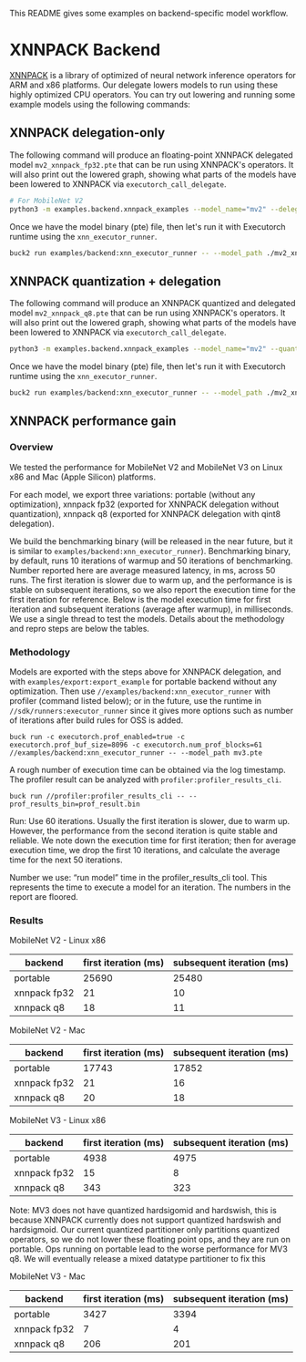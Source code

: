 This README gives some examples on backend-specific model workflow.

# XNNPACK Backend

[XNNPACK](https://github.com/google/XNNPACK) is a library of optimized of neural network inference operators for ARM and x86 platforms. Our delegate lowers models to run using these highly optimized CPU operators. You can try out lowering and running some example models using the following commands:

## XNNPACK delegation-only

The following command will produce an floating-point XNNPACK delegated model `mv2_xnnpack_fp32.pte` that can be run using XNNPACK's operators. It will also print out the lowered graph, showing what parts of the models have been lowered to XNNPACK via `executorch_call_delegate`.

```bash
# For MobileNet V2
python3 -m examples.backend.xnnpack_examples --model_name="mv2" --delegate
```

Once we have the model binary (pte) file, then let's run it with Executorch runtime using the `xnn_executor_runner`.

```bash
buck2 run examples/backend:xnn_executor_runner -- --model_path ./mv2_xnnpack_fp32.pte
```

## XNNPACK quantization + delegation
The following command will produce an XNNPACK quantized and delegated model `mv2_xnnpack_q8.pte` that can be run using XNNPACK's operators. It will also print out the lowered graph, showing what parts of the models have been lowered to XNNPACK via `executorch_call_delegate`.

```bash
python3 -m examples.backend.xnnpack_examples --model_name="mv2" --quantize --delegate
```

Once we have the model binary (pte) file, then let's run it with Executorch runtime using the `xnn_executor_runner`.

```bash
buck2 run examples/backend:xnn_executor_runner -- --model_path ./mv2_xnnpack_q8.pte
```

## XNNPACK performance gain

### Overview

We tested the performance for MobileNet V2 and MobileNet V3 on Linux x86 and Mac (Apple Silicon) platforms.

For each model, we export three variations: portable (without any optimization), xnnpack fp32 (exported for XNNPACK delegation without quantization), xnnpack q8 (exported for XNNPACK delegation with qint8 delegation).

We build the benchmarking binary (will be released in the near future, but it is similar to `examples/backend:xnn_executor_runner`). Benchmarking binary, by default, runs 10 iterations of warmup and 50 iterations of benchmarking. Number reported here are average measured latency, in ms, across 50 runs. The first iteration is slower due to warm up, and the performance is is stable on subsequent iterations, so we also report the execution time for the first iteration for reference. Below is the model execution time for first iteration and subsequent iterations (average after warmup), in milliseconds. We use a single thread to test the models. Details about the methodology and repro steps are below the tables.

### Methodology

Models are exported with the steps above for XNNPACK delegation, and with `examples/export:export_example` for portable backend without any optimization. Then use `//examples/backend:xnn_executor_runner` with profiler (command listed below); or  in the future, use the runtime in `//sdk/runners:executor_runner` since it gives more options such as number of iterations after build rules for OSS is added.

```
buck run -c executorch.prof_enabled=true -c executorch.prof_buf_size=8096 -c executorch.num_prof_blocks=61 //examples/backend:xnn_executor_runner -- --model_path mv3.pte
```

A rough number of execution time can be obtained via the log timestamp. The profiler result can be analyzed with `profiler:profiler_results_cli`.

```
buck run //profiler:profiler_results_cli -- --prof_results_bin=prof_result.bin
```

Run: Use 60 iterations. Usually the first iteration is slower, due to warm up. However, the performance from the second iteration is quite stable and reliable. We note down the execution time for first iteration; then for average execution time, we drop the first 10 iterations, and calculate the average time for the next 50 iterations.

Number we use: “run model” time in the profiler_results_cli tool. This represents the time to execute a model for an iteration. The numbers in the report are floored.

### Results

MobileNet V2 - Linux x86

| backend      | first iteration (ms) | subsequent iteration (ms) |
|--------------|----------------------|---------------------------|
| portable     | 25690                | 25480                     |
| xnnpack fp32 | 21                   | 10                        |
| xnnpack q8   | 18                   | 11                        |


MobileNet V2 - Mac

| backend      | first iteration (ms) | subsequent iteration (ms) |
|--------------|----------------------|---------------------------|
| portable     | 17743                | 17852                     |
| xnnpack fp32 | 21                   | 16                        |
| xnnpack q8   | 20                   | 18                        |


MobileNet V3 - Linux x86

| backend      | first iteration (ms) | subsequent iteration (ms) |
|--------------|----------------------|---------------------------|
| portable     | 4938                 | 4975                      |
| xnnpack fp32 | 15                   | 8                         |
| xnnpack q8   | 343                  | 323                       |

Note: MV3 does not have quantized hardsigomid and hardswish, this is because XNNPACK currently does not support quantized hardswish and hardsigmoid. Our current quantized partitioner only partitions quantized operators, so we do not lower these floating point ops, and they are run on portable. Ops running on portable lead to the worse performance for MV3 q8. We will eventually release a mixed datatype partitioner to fix this

MobileNet V3 - Mac

| backend      | first iteration (ms) | subsequent iteration (ms) |
|--------------|----------------------|---------------------------|
| portable     | 3427                 | 3394                      |
| xnnpack fp32 | 7                    | 4                         |
| xnnpack q8   | 206                  | 201                       |
